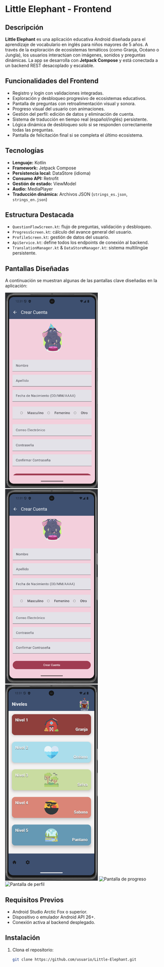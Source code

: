 # Little Elephant - Frontend

## Descripción

**Little Elephant** es una aplicación educativa Android diseñada para el aprendizaje de vocabulario en inglés para niños mayores de 5 años. A través de la exploración de ecosistemas temáticos (como Granja, Océano o Jungla), los usuarios interactúan con imágenes, sonidos y preguntas dinámicas. La app se desarrolla con **Jetpack Compose** y está conectada a un backend REST desacoplado y escalable.

## Funcionalidades del Frontend

- Registro y login con validaciones integradas.
- Exploración y desbloqueo progresivo de ecosistemas educativos.
- Pantalla de preguntas con retroalimentación visual y sonora.
- Progreso visual del usuario con animaciones.
- Gestión del perfil: edición de datos y eliminación de cuenta.
- Sistema de traducción en tiempo real (español/inglés) persistente.
- Lógica dinámica de desbloqueo solo si se responden correctamente todas las preguntas.
- Pantalla de felicitación final si se completa el último ecosistema.

## Tecnologías

- **Lenguaje:** Kotlin
- **Framework:** Jetpack Compose
- **Persistencia local:** DataStore (idioma)
- **Consumo API:** Retrofit
- **Gestión de estado:** ViewModel
- **Audio:** MediaPlayer
- **Traducción dinámica:** Archivos JSON (`strings_es.json`, `strings_en.json`)

## Estructura Destacada

- `QuestionFlowScreen.kt`: flujo de preguntas, validación y desbloqueo.
- `ProgressScreen.kt`: cálculo del avance general del usuario.
- `ProfileScreen.kt`: gestión de datos del usuario.
- `ApiService.kt`: define todos los endpoints de conexión al backend.
- `TranslationManager.kt` & `DataStoreManager.kt`: sistema multilingüe persistente.

## Pantallas Diseñadas

A continuación se muestran algunas de las pantallas clave diseñadas en la aplicación:

<img src="images/crearCuenta.png" alt="Crear cuenta" width="300"/>
<img src="images/crearCuenta1.png" alt="Crear cuenta con botón visible" width="300"/>
<img src="images/niveles.png" alt="Pantalla de ecosistemas" width="300"/>
<img src="images/progreso.png" alt="Pantalla de progreso" width="300"/>
<img src="images/perfil.png" alt="Pantalla de perfil" width="300"/>

## Requisitos Previos

- Android Studio Arctic Fox o superior.
- Dispositivo o emulador Android API 26+.
- Conexión activa al backend desplegado.

## Instalación

1. Clona el repositorio:
   ```bash
   git clone https://github.com/usuario/Little-Elephant.git